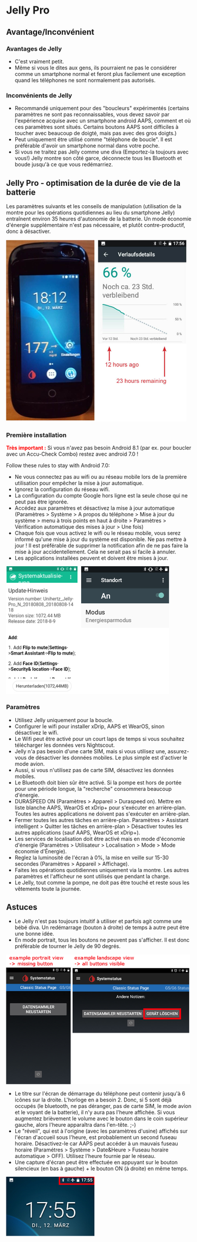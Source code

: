 # Jelly Pro

## Avantage/Inconvénient

### Avantages de Jelly

* C'est vraiment petit.
* Même si vous le dites aux gens, ils pourraient ne pas le considérer comme un smartphone normal et feront plus facilement une exception quand les téléphones ne sont normalement pas autorisés.

### Inconvénients de Jelly

* Recommandé uniquement pour des "boucleurs" expérimentés (certains paramètres ne sont pas reconnaissables, vous devez savoir par l'expérience acquise avec un smartphone android AAPS, comment et où ces paramètres sont situés. Certains boutons AAPS sont difficiles à toucher avec beaucoup de doigté, mais pas avec des gros doigts.)
* Peut uniquement être utilisé comme "téléphone de boucle". Il est préférable d'avoir un smartphone normal dans votre poche. 
* Si vous ne traitez pas Jelly comme une diva (Emportez-la toujours avec vous!) Jelly montre son côté garce, déconnecte tous les Bluetooth et boude jusqu'à ce que vous redémarriez. 

## Jelly Pro - optimisation de la durée de vie de la batterie

Les paramètres suivants et les conseils de manipulation (utilisation de la montre pour les opérations quotidiennes au lieu du smartphone Jelly) entraînent environ 35 heures d'autonomie de la batterie. Un mode économie d'énergie supplémentaire n'est pas nécessaire, et plutôt contre-productif, donc à désactiver.

![Smartphone Jelly](../images/jelly_01.jpg)

### Première installation

<b><font color="#FF0000">Très important :</b></font> Si vous n'avez pas besoin Android 8.1 (par ex. pour boucler avec un Accu-Check Combo) restez avec android 7.0 !

Follow these rules to stay with Android 7.0:

* Ne vous connectez pas au wifi ou au réseau mobile lors de la première utilisation pour empêcher la mise à jour automatique.
* Ignorez la configuration du réseau wifi.
* La configuration du compte Google hors ligne est la seule chose qui ne peut pas être ignorée.
* Accédez aux paramètres et désactivez la mise à jour automatique (Paramètres > Système > A propos du téléphone > Mise à jour du système > menu à trois points en haut à droite > Paramètres > Vérification automatique des mises à jour > Une fois)
* Chaque fois que vous activez le wifi ou le réseau mobile, vous serez informé qu'une mise à jour du système est disponible. Ne pas mettre à jour ! Il est préférable de supprimer la notification afin de ne pas faire la mise à jour accidentellement. Cela ne serait pas si facile à annuler. 
* Les applications installées peuvent et doivent être mises à jour.

![Paramètres Jelly](../images/jelly_02.jpg)

### Paramètres

* Utilisez Jelly uniquement pour la boucle.
* Configurer le wifi pour installer xDrip, AAPS et WearOS, sinon désactivez le wifi. 
* Le Wifi peut être activé pour un court laps de temps si vous souhaitez télécharger les données vers Nightscout.
* Jelly n'a pas besoin d'une carte SIM, mais si vous utilisez une, assurez-vous de désactiver les données mobiles. Le plus simple est d'activer le mode avion.
* Aussi, si vous n'utilisez pas de carte SIM, désactivez les données mobiles.
* Le Bluetooth doit bien sûr être activé. Si la pompe est hors de portée pour une période longue, la "recherche" consommera beaucoup d'énergie.
* DURASPEED ON (Paramètres > Appareil > Duraspeed on). Mettre en liste blanche AAPS, WearOS et xDrip+ pour s'exécuter en arrière-plan. Toutes les autres applications ne doivent pas s'exécuter en arrière-plan.
* Fermer toutes les autres tâches en arrière-plan. Paramètres > Assistant intelligent > Quitter les tâches en arrière-plan > Désactiver toutes les autres applications (sauf AAPS, WearOS et xDrip+).
* Les services de localisation doit être activé mais en mode d'économie d'énergie (Paramètres > Utilisateur > Localisation > Mode > Mode économie d'Énergie).
* Reglez la luminosité de l'écran à 0%, la mise en veille sur 15-30 secondes (Paramètres > Appareil > Affichage).
* Faites les opérations quotidiennes uniquement via la montre. Les autres paramètres et l'afficheur ne sont utilisés que pendant la charge. 
* Le Jelly, tout comme la pompe, ne doit pas être touché et reste sous les vêtements toute la journée.

## Astuces

* Le Jelly n'est pas toujours intuitif à utiliser et parfois agit comme une bébé diva. Un redémarrage (bouton à droite) de temps à autre peut être une bonne idée.
* En mode portrait, tous les boutons ne peuvent pas s'afficher. Il est donc préfèrable de tourner le Jelly de 90 degrés.

![Jelly portrait + paysage](../images/jelly_04.jpg)

* Le titre sur l'écran de démarrage du téléphone peut contenir jusqu'à 6 icônes sur la droite. L'horloge en a besoin 2. Donc, si 5 sont déjà occupés (le bluetooth, ne pas déranger, pas de carte SIM, le mode avion et le voyant de la batterie), il n'y aura pas l'heure affichée. Si vous augmentez brièvement le volume avec le bouton dans le coin supérieur gauche, alors l'heure apparaîtra dans l'en-tête. ;-)
* Le "réveil", qui est à l'origine (avec les paramètres d'usine) affichés sur l'écran d'accueil sous l'heure, est probablement un second fuseau horaire. Désactivez-le car AAPS peut accéder à un mauvais fuseau horaire (Paramétres > Système > Date&Heure > Fuseau horaire automatique > OFF). Utilisez l'heure fournie par le réseau.
* Une capture d'écran peut être effectuée en appuyant sur le bouton silencieux (en bas à gauche) + le bouton ON (à droite) en même temps. 

![Jelly Titre](../images/jelly_03.png)